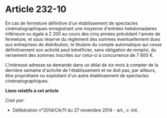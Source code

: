 # Article 232-10

En cas de fermeture définitive d'un établissement de spectacles cinématographiques enregistrant une moyenne d'entrées
hebdomadaires inférieure ou égale à 2 200 au cours des cinq années précédant l'année de fermeture, et sous réserve du
règlement des sommes éventuellement dues aux entreprises de distribution, le titulaire du compte automatique qui cesse
définitivement son activité peut bénéficier, sans obligation de remploi, du versement des sommes inscrites sur celui-ci à
concurrence de 7 600 €. 

L'intéressé adresse sa demande dans un délai de six mois à compter de la dernière semaine d'activité de l'établissement et ne
doit pas, par ailleurs, être propriétaire ou exploitant d'un autre établissement de spectacles cinématographiques.

**Liens relatifs à cet article**

_Créé par_:

  - Délibération n°2014/CA/11 du 27 novembre 2014 - art., v. init.
